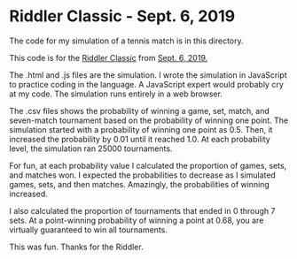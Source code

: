 # Riddler Classic - Sept. 6, 2019

The code for my simulation of a tennis match is in this directory.

This code is for the [Riddler Classic](https://fivethirtyeight.com/tag/the-riddler/) from [Sept. 6, 2019.](https://fivethirtyeight.com/features/what-are-your-chances-of-winning-the-u-s-open/)

The .html and .js files are the simulation. 
I wrote the simulation in JavaScript to practice coding in the language.
A JavaScript expert would probably cry at my code.
The simulation runs entirely in a web browser.

The .csv files shows the probability of winning a game, set, match, and seven-match tournament based on the probability of winning one point.
The simulation started with a probability of winning one point as 0.5.
Then, it increased the probability by 0.01 until it reached 1.0.
At each probability level, the simulation ran 25000 tournaments.

For fun, at each probability value I calculated the proportion of games, sets, and matches won.
I expected the probabilities to decrease as I simulated games, sets, and then matches.
Amazingly, the probabilities of winning increased.

I also calculated the proportion of tournaments that ended in 0 through 7 sets.
At a point-winning probability of winning a point at 0.68, you are virtually guaranteed to win all tournaments.

This was fun. Thanks for the Riddler.
